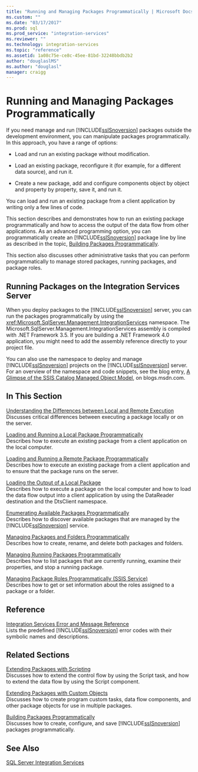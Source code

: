 ```yaml
---
title: "Running and Managing Packages Programmatically | Microsoft Docs"
ms.custom: ""
ms.date: "03/17/2017"
ms.prod: sql
ms.prod_service: "integration-services"
ms.reviewer: ""
ms.technology: integration-services
ms.topic: "reference"
ms.assetid: 1a08c75e-ce8c-45ee-81bd-32248bbdb2b2
author: "douglaslMS"
ms.author: "douglasl"
manager: craigg
---
```

# Running and Managing Packages Programmatically
  If you need manage and run [!INCLUDE[ssISnoversion](../../includes/ssisnoversion-md.md)] packages outside the development environment, you can manipulate packages programmatically. In this approach, you have a range of options:  
  
-   Load and run an existing package without modification.  
  
-   Load an existing package, reconfigure it (for example, for a different data source), and run it.  
  
-   Create a new package, add and configure components object by object and property by property, save it, and run it.  
  
 You can load and run an existing package from a client application by writing only a few lines of code.  
  
 This section describes and demonstrates how to run an existing package programmatically and how to access the output of the data flow from other applications. As an advanced programming option, you can programmatically create an [!INCLUDE[ssISnoversion](../../includes/ssisnoversion-md.md)] package line by line as described in the topic, [Building Packages Programmatically](../../integration-services/building-packages-programmatically/building-packages-programmatically.md).  
  
 This section also discusses other administrative tasks that you can perform programmatically to manage stored packages, running packages, and package roles.  
  
## Running Packages on the Integration Services Server  
 When you deploy packages to the [!INCLUDE[ssISnoversion](../../includes/ssisnoversion-md.md)] server, you can run the packages programmatically by using the <xref:Microsoft.SqlServer.Management.IntegrationServices> namespace. The Microsoft.SqlServer.Management.IntegrationServices assembly is compiled with .NET Framework 3.5. If you are building a .NET Framework 4.0 application, you might need to add the assembly reference directly to your project file.  
  
 You can also use the namespace to deploy and manage [!INCLUDE[ssISnoversion](../../includes/ssisnoversion-md.md)] projects on the [!INCLUDE[ssISnoversion](../../includes/ssisnoversion-md.md)] server. For an overview of the namespace and code snippets, see the blog entry, [A Glimpse of the SSIS Catalog Managed Object Model](http://go.microsoft.com/fwlink/?LinkId=253122), on blogs.msdn.com.  
  
## In This Section  
 [Understanding the Differences between Local and Remote Execution](../../integration-services/run-manage-packages-programmatically/understanding-the-differences-between-local-and-remote-execution.md)  
 Discusses critical differences between executing a package locally or on the server.  
  
 [Loading and Running a Local Package Programmatically](../../integration-services/run-manage-packages-programmatically/loading-and-running-a-local-package-programmatically.md)  
 Describes how to execute an existing package from a client application on the local computer.  
  
 [Loading and Running a Remote Package Programmatically](../../integration-services/run-manage-packages-programmatically/loading-and-running-a-remote-package-programmatically.md)  
 Describes how to execute an existing package from a client application and to ensure that the package runs on the server.  
  
 [Loading the Output of a Local Package](../../integration-services/run-manage-packages-programmatically/loading-the-output-of-a-local-package.md)  
 Describes how to execute a package on the local computer and how to load the data flow output into a client application by using the DataReader destination and the DtsClient namespace.  
  
 [Enumerating Available Packages Programmatically](../../integration-services/run-manage-packages-programmatically/enumerating-available-packages-programmatically.md)  
 Describes how to discover available packages that are managed by the [!INCLUDE[ssISnoversion](../../includes/ssisnoversion-md.md)] service.  
  
 [Managing Packages and Folders Programmatically](../../integration-services/run-manage-packages-programmatically/managing-packages-and-folders-programmatically.md)  
 Describes how to create, rename, and delete both packages and folders.  
  
 [Managing Running Packages Programmatically](../../integration-services/run-manage-packages-programmatically/managing-running-packages-programmatically.md)  
 Describes how to list packages that are currently running, examine their properties, and stop a running package.  
  
 [Managing Package Roles Programmatically &#40;SSIS Service&#41;](../../integration-services/run-manage-packages-programmatically/managing-package-roles-programmatically-ssis-service.md)  
 Describes how to get or set information about the roles assigned to a package or a folder.  
  
## Reference  
 [Integration Services Error and Message Reference](../../integration-services/integration-services-error-and-message-reference.md)  
 Lists the predefined [!INCLUDE[ssISnoversion](../../includes/ssisnoversion-md.md)] error codes with their symbolic names and descriptions.  
  
## Related Sections  
 [Extending Packages with Scripting](../../integration-services/extending-packages-scripting/extending-packages-with-scripting.md)  
 Discusses how to extend the control flow by using the Script task, and how to extend the data flow by using the Script component.  
  
 [Extending Packages with Custom Objects](../../integration-services/extending-packages-custom-objects/extending-packages-with-custom-objects.md)  
 Discusses how to create program custom tasks, data flow components, and other package objects for use in multiple packages.  
  
 [Building Packages Programmatically](../../integration-services/building-packages-programmatically/building-packages-programmatically.md)  
 Discusses how to create, configure, and save [!INCLUDE[ssISnoversion](../../includes/ssisnoversion-md.md)] packages programmatically.  
  
## See Also  
 [SQL Server Integration Services](../../integration-services/sql-server-integration-services.md)  
  
  
